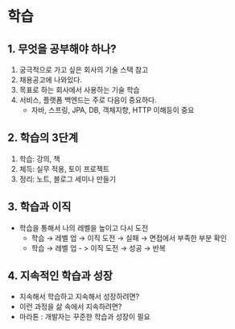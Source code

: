 # 학습

## 1. 무엇을 공부해야 하나?

1. 궁극적으로 가고 싶은 회사의 기술 스택 참고
2. 채용공고에 나와있다.
3. 목표로 하는 회사에서 사용하는 기술 학습
4. 서비스, 플랫폼 백엔드는 주로 다음이 중요하다.
    - 자바, 스프링, JPA, DB, 객체지향, HTTP 이해등이 중요

## 2. 학습의  3단계

1. 학습: 강의, 책
2. 체득: 실무 적용, 토이 프로젝트
3. 정리: 노트, 블로그 세미나 만들기

## 3. 학습과 이직

- 학습을 통해서 나의 레벨을 높이고 다시 도전
    - 학습 → 레벨 업 → 이직 도전 → 실패 → 면접에서 부족한 부분 확인
    - 학습 → 레벨 업 - > 이직 도전 → 성공 → 반복

## 4. 지속적인 학습과 성장

- 지속해서 학습하고 지속해서 성장하려면?
- 이런 과정을 삶 속에서 지속하려면?
- 마라톤 : 개발자는 꾸준한 학습과 성장이 필요
